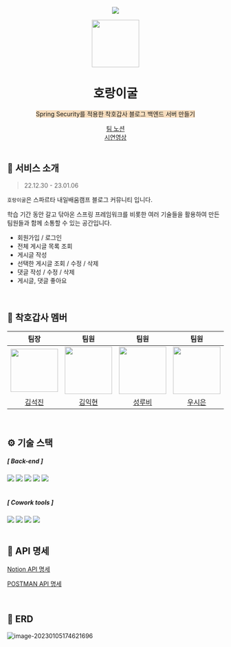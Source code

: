 <p align="middle">
  <a href="https://hits.seeyoufarm.com"><img src="https://hits.seeyoufarm.com/api/count/incr/badge.svg?url=https%3A%2F%2Fgithub.com%2Fkimikhyeon1%2Ftigerhunter1-board.git&count_bg=%2379C83D&title_bg=%23555555&icon=&icon_color=%23E7E7E7&title=visit&edge_flat=false"/></a>
</p>



<p align="middle">
    <a>
        <img width="110px;" height="110px;" src="https://cdn-icons-png.flaticon.com/512/3157/3157548.png">
</p>

<h1 align="middle"> 호랑이굴 </h1>

<p align="center"><span style='background-color: #F7DDBE'> Spring Security를 적용한 착호갑사 블로그 백엔드 서버 만들기</span></p>

<div align="center"><a href="https://www.notion.so/88ceb94fb8804ac398e9b0e5ba23d396">팀 노션</a><br>
<a href="https://youtu.be/lYL0esCLXWQ">시연영상</a></div>

<br>

## 💬 서비스 소개

> 22.12.30 - 23.01.06

`호랑이굴`은 스파르타 내일배움캠프 블로그 커뮤니티 입니다.

학습 기간 동안 갈고 닦아온 스프링 프레임워크를 비롯한 여러 기술들을 활용하여 만든 팀원들과 함께 소통할 수 있는 공간입니다.

* 회원가입 / 로그인
* 전체 게시글 목록 조회
* 게시글 작성
* 선택한 게시글 조회 / 수정 / 삭제
* 댓글 작성 / 수정 / 삭제
* 게시글, 댓글 좋아요

<br>

## 🤝 착호갑사 멤버

|                             팀장                             |                             팀원                             |                             팀원                             |                             팀원                             |                             팀원                             |
| :----------------------------------------------------------: | :----------------------------------------------------------: | :----------------------------------------------------------: | :----------------------------------------------------------: | :----------------------------------------------------------: |
| <img width="110px" height="100px" src="README.assets/image-20230105192144947.png"> | <img width="110px" src="README.assets/image-20230105193957076.png"> | <img width="110px" src="README.assets/image-20230105193758808.png"> | <img width="110px" height="110px" src="README.assets/image-20230105191743234.png"> | <img width="110px" src="README.assets/image-20230105192529978.png"> |
|            [김석진](https://github.com/tae993136)            |           [김익현](https://github.com/kimikhyeon1)           |             [성루비](https://github.com/quipu1)              |            [우시은](https://github.com/sieun-Woo)            |             [한세인](https://github.com/seinni2)             |

<br>

## ⚙ 기술 스택

##### [ Back-end ]

<div>
    <img src = "https://img.shields.io/badge/java-%23ED8B00.svg?style=for-the-badge&logo=java&logoColor=white">
    <img src = "https://img.shields.io/badge/JWT-black?style=for-the-badge&logo=JSON%20web%20tokens">
    <img src = "https://img.shields.io/badge/spring-%236DB33F.svg?style=for-the-badge&logo=spring&logoColor=white">
    <img src = "https://img.shields.io/badge/Gradle-02303A.svg?style=for-the-badge&logo=Gradle&logoColor=white">
    <img src = "https://img.shields.io/badge/IntelliJIDEA-000000.svg?style=for-the-badge&logo=intellij-idea&logoColor=white">
</div>

<br>

##### [ Cowork tools ]

<div>
    <img src = "https://img.shields.io/badge/github-%23121011.svg?style=for-the-badge&logo=github&logoColor=white">
    <img src = "https://img.shields.io/badge/Postman-FF6C37?style=for-the-badge&logo=postman&logoColor=white">
    <img src = "https://img.shields.io/badge/Notion-%23000000.svg?style=for-the-badge&logo=notion&logoColor=white">
    <img src = "https://img.shields.io/badge/Slack-4A154B?style=for-the-badge&logo=slack&logoColor=white">
</div>

<br>

## 📃 API 명세

<a href="https://www.notion.so/7184e013e92c4574a891ac5013488508?v=782c6ff6279b4bc9a9bae01e2d246a42">Notion API 명세</a>

<a href="https://documenter.getpostman.com/view/24826285/2s8Z73xAJa#6b7ec320-869f-4fc2-881d-6a4f1934410e">POSTMAN API 명세</a>

<br>

## 📌 ERD

![image-20230105174621696](README.assets/image-20230105174621696.png)
